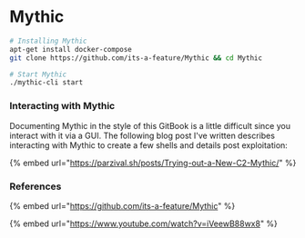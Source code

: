 # Mythic

```bash
# Installing Mythic
apt-get install docker-compose
git clone https://github.com/its-a-feature/Mythic && cd Mythic

# Start Mythic
./mythic-cli start
```

### Interacting with Mythic

Documenting Mythic in the style of this  GitBook is a little difficult since you interact with it via a GUI. The following blog post I've written describes interacting with Mythic to create a few shells and details post exploitation:

{% embed url="https://parzival.sh/posts/Trying-out-a-New-C2-Mythic/" %}

### References

{% embed url="https://github.com/its-a-feature/Mythic" %}

{% embed url="https://www.youtube.com/watch?v=iVeewB88wx8" %}
